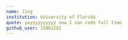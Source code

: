 ```yaml
---
name: Jing
institution: University of Florida
quote: yayyyyyyyyyy now I can code full time
github_user: JING1201
---
```

